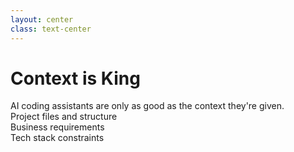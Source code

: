 ```yaml
---
layout: center
class: text-center
---
```


# Context is King

<div class="text-xl max-w-2xl mx-auto">
AI coding assistants are only as good as the context they're given.
</div>

<div class="grid grid-cols-3 gap-4 mt-8">
  <div class="bg-gradient-to-r from-blue-500/20 to-indigo-400/20 p-5 rounded-lg shadow-md backdrop-blur-sm">
    <carbon:document class="text-3xl mb-2 text-blue-500" />
    <div class="text-sm">Project files and structure</div>
  </div>
  <div class="bg-gradient-to-r from-purple-500/20 to-violet-400/20 p-5 rounded-lg shadow-md backdrop-blur-sm">
    <carbon:user-profile class="text-3xl mb-2 text-blue-500" />
    <div class="text-sm">Business requirements</div>
  </div>
  <div class="bg-gradient-to-r from-green-500/20 to-teal-400/20 p-5 rounded-lg shadow-md backdrop-blur-sm">
    <carbon:code class="text-3xl mb-2 text-blue-500" />
    <div class="text-sm">Tech stack constraints</div>
  </div>
</div> 